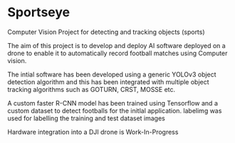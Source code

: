 # Sportseye
Computer Vision Project for detecting and tracking objects (sports)

The aim of this project is to develop and deploy AI software deployed on a drone to enable it to automatically record football matches using Computer vision.

The intial software has been developed using a generic YOLOv3 object detection algorithm and this has been integrated with multiple object tracking algorithms such as GOTURN, CRST, MOSSE etc.

A custom faster R-CNN model has been trained using Tensorflow and a custom dataset to detect footballs for the initlal application. labelimg was used for labelling the training and test dataset images

Hardware integration into a DJI drone is Work-In-Progress
